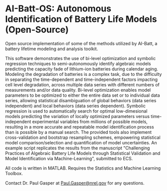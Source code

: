 # AI-Batt-OS: Autonomous Identification of Battery Life Models (Open-Source)

Open source implementation of some of the methods utilized by AI-Batt, a battery lifetime modeling and analysis toolkit.

This software demonstrates the use of bi-level optimization and symbolic regression techniques to semi-autonomously identify algebraic models predicting the capacity fade of lithium-ion batteries during calendar aging. Modeling the degradation of batteries is a complex task, due to the difficulty in separating the time-dependent and time-independent factors impacting cell level degradation, across multiple data series with different numbers of measurements and/or data quality. Bi-level optimization enables model parameters to be optimized to either the entire data set or to individual data series, allowing statistical disambiguation of global behaviors (data series independent) and local behaviors (data series dependent). Symbolic regression is used to automatically search for optimal low-dimesional models predicting the variation of locally optimized parameters versus time-independent experimental variables from millions of possible models, resulting in a more accurate and repeatable model identification process than is possible by a manual search. The provided tools also implement cross-validation and bootstrap resampling schemes, empowering statistical model comparison/selection and quantification of model uncertainties. 
An example script replicates the results from the manuscript "Challenging Practices of Algebraic Battery Life Models through Statistical Validation and Model Identification via Machine-Learning", submitted to ECS. 

All code is written in MATLAB. Requires the Statistics and Machine Learning Toolbox.

Contact Dr. Paul Gasper at Paul.Gasper@nrel.gov for any questions.
